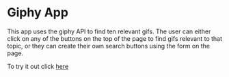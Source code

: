# Giphy App

This app uses the giphy API to find ten relevant gifs. The user can either click on any of the buttons on the top of the page to find gifs relevant to that topic, or they can create their own search buttons using the form on the page. 

To try it out click [here](https://colesantiago.github.io/giphy-api/)